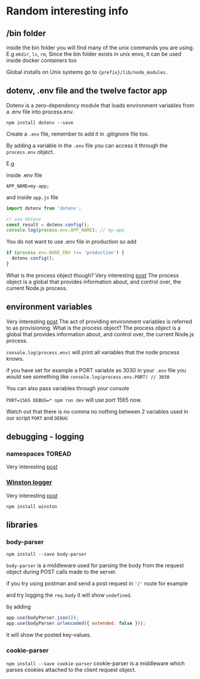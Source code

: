 # Random interesting info

## /bin folder
inside the bin folder you will find many of the unix commands you are using.
E.g `mkdir`, `ls`, `rm`,
Since the bin folder exists in unix envs, it can be used inside docker containers too

Global installs on Unix systems go to `{prefix}/lib/node_modules.`


## dotenv, .env file and the twelve factor app
Dotenv is a zero-dependency module that loads environment variables from a .env file into process.env.

`npm install dotenv --save`

Create a `.env` file, remember to add it in .gitignore file too.

By adding a variable in the `.env` file you can access it through the `process.env` object.

E.g

inside .env file
```env
APP_NAME=my-app;
```
and inside `app.js` file
```js
import dotenv from 'dotenv';

// use dotenv
const result = dotenv.config();
console.log(process.env.APP_NAME); // my-app
```

You do not want to use .env file in production so add 

```js
if (process.env.NODE_ENV !== 'production') {
  dotenv.config();
}
```

What is the process object though?
Very interesting [post](https://codeburst.io/process-env-what-it-is-and-why-when-how-to-use-it-effectively-505d0b2831e7)
The process object is a global that provides information about, and control over, the current Node.js process. 


## environment variables
Very interesting [post](https://www.twilio.com/blog/working-with-environment-variables-in-node-js-html)
The act of providing environment variables is referred to as provisioning.
What is the process object?
The process object is a global that provides information about, and control over, the current Node.js process.

`console.log(process.env)` will print all variables that the node process knows.

if you have set for example a PORT variable as 3030 in your `.env` file you would see something like
`console.log(process.env.PORT) // 3030`

You can also pass variables through your console

`PORT=1565 DEBUG=* npm run dev` will use port 1565 now. 

Watch out that there is no comma no nothing between 2 variables used in our script `PORT` and `DEBUG`


## debugging - logging

### namespaces TOREAD
Very interesting [post](https://www.twilio.com/blog/working-with-environment-variables-in-node-js-html)

### [Winston logger](https://github.com/winstonjs/winston)
Very interesting [post](https://stackify.com/winston-logging-tutorial/)

`npm install winston`


## libraries

### body-parser

`npm install --save body-parser`

`body-parser` is a middleware used for parsing the body from the request object during POST calls made to the server.

if you try using postman and send a post request in `'/'` route for example

and try logging the `req.body` it will show `undefined`.

by adding 

```js
app.use(bodyParser.json());
app.use(bodyParser.urlencoded({ extended: false }));
```

it will show the posted key-values.


### cookie-parser

`npm install --save cookie-parser`
cookie-parser is a middleware which parses cookies attached to the client request object.